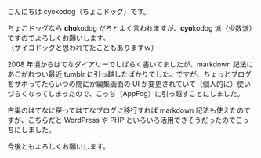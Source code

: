 こんにちは cyokodog（ちょこドッグ）です。

ちょこドッグなら **cho**kodog だろとよく言われますが、**cyo**kodog 派（少数派）ですのでよろしくお願いします。  
（サイコドッグと思われてたこともありますｗ）

<!--more-->

2008 年頃からはてなダイアリーでしばらく書いてましたが、markdown 記法にあこがれつい最近 tumblr に引っ越したばかりでした。ですが、ちょっとブログをサボってたらいつの間にか編集画面の UI が変更されていて（個人的に）使いづらくなってしまったので、こっち（AppFog）に引っ越すことにしました。

古巣のはてなに戻ってはてなブログに移行すれば markdown 記法も使えたのですが、こちらだと WordPress や PHP といろいろ活用できそうだったのでこっちにしました。

今後ともよろしくお願いします。
